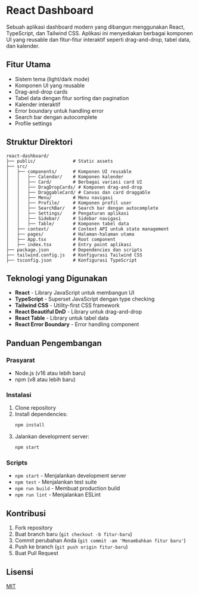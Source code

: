 # React Dashboard

Sebuah aplikasi dashboard modern yang dibangun menggunakan React, TypeScript, dan Tailwind CSS. Aplikasi ini menyediakan berbagai komponen UI yang reusable dan fitur-fitur interaktif seperti drag-and-drop, tabel data, dan kalender.

## Fitur Utama
- Sistem tema (light/dark mode)
- Komponen UI yang reusable
- Drag-and-drop cards
- Tabel data dengan fitur sorting dan pagination
- Kalender interaktif
- Error boundary untuk handling error
- Search bar dengan autocomplete
- Profile settings

## Struktur Direktori

```
react-dashboard/
├── public/              # Static assets
├── src/
│   ├── components/      # Komponen UI reusable
│   │   ├── Calendar/    # Komponen kalender
│   │   ├── Card/        # Berbagai variasi card UI
│   │   ├── DragDropCards/ # Komponen drag-and-drop
│   │   ├── DraggableCard/ # Canvas dan card draggable
│   │   ├── Menu/        # Menu navigasi
│   │   ├── Profile/     # Komponen profil user
│   │   ├── SearchBar/   # Search bar dengan autocomplete
│   │   ├── Settings/    # Pengaturan aplikasi
│   │   ├── Sidebar/     # Sidebar navigasi
│   │   ├── Table/       # Komponen tabel data
│   ├── context/         # Context API untuk state management
│   ├── pages/           # Halaman-halaman utama
│   ├── App.tsx          # Root component
│   ├── index.tsx        # Entry point aplikasi
├── package.json         # Dependencies dan scripts
├── tailwind.config.js   # Konfigurasi Tailwind CSS
├── tsconfig.json        # Konfigurasi TypeScript
```

## Teknologi yang Digunakan
- **React** - Library JavaScript untuk membangun UI
- **TypeScript** - Superset JavaScript dengan type checking
- **Tailwind CSS** - Utility-first CSS framework
- **React Beautiful DnD** - Library untuk drag-and-drop
- **React Table** - Library untuk tabel data
- **React Error Boundary** - Error handling component

## Panduan Pengembangan

### Prasyarat
- Node.js (v16 atau lebih baru)
- npm (v8 atau lebih baru)

### Instalasi
1. Clone repository
2. Install dependencies:
   ```bash
   npm install
   ```
3. Jalankan development server:
   ```bash
   npm start
   ```

### Scripts
- `npm start` - Menjalankan development server
- `npm test` - Menjalankan test suite
- `npm run build` - Membuat production build
- `npm run lint` - Menjalankan ESLint

## Kontribusi
1. Fork repository
2. Buat branch baru (`git checkout -b fitur-baru`)
3. Commit perubahan Anda (`git commit -am 'Menambahkan fitur baru'`)
4. Push ke branch (`git push origin fitur-baru`)
5. Buat Pull Request

## Lisensi
[MIT](https://choosealicense.com/licenses/mit/)
